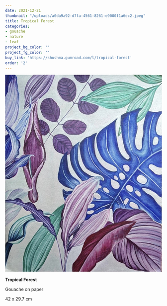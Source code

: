 ```yaml
---
date: 2021-12-21
thumbnail: "/uploads/a0da9a92-d7fa-4561-8261-e9000f1a6ec2.jpeg"
title: Tropical Forest
categories:
- gouache
- nature
- leaf
project_bg_color: ''
project_fg_color: ''
buy_link: 'https://shushma.gumroad.com/l/tropical-forest'
order: '2'
---
```

![](/uploads/a0da9a92-d7fa-4561-8261-e9000f1a6ec2.jpeg)

**Tropical Forest**

Gouache on paper

 42 x 29.7 cm